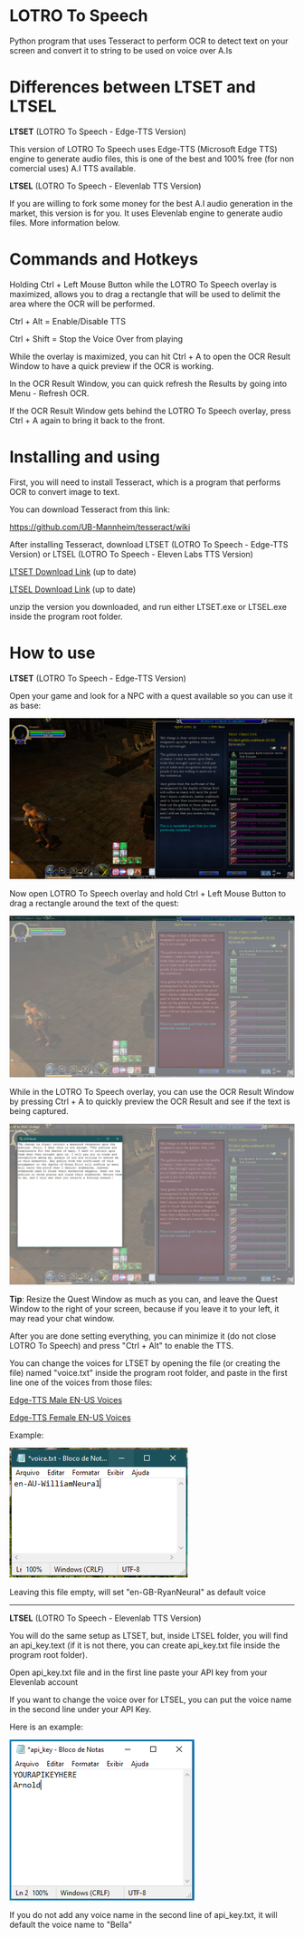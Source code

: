 # LOTRO To Speech
Python program that uses Tesseract to perform OCR to detect text on your screen and convert it to string to be used on voice over A.Is

# Differences between LTSET and LTSEL

**LTSET** (LOTRO To Speech - Edge-TTS Version)

This version of LOTRO To Speech uses Edge-TTS (Microsoft Edge TTS) engine to generate audio files, this is one of the best and 100% free (for non comercial uses) A.I TTS available.

**LTSEL** (LOTRO To Speech - Elevenlab TTS Version)

If you are willing to fork some money for the best A.I audio generation in the market, this version is for you. It uses Elevenlab engine to generate audio files. More information below.

# Commands and Hotkeys

Holding Ctrl + Left Mouse Button while the LOTRO To Speech overlay is maximized, allows you to drag a rectangle that will be used to delimit the area where the OCR will be performed.

Ctrl + Alt = Enable/Disable TTS

Ctrl + Shift = Stop the Voice Over from playing

While the overlay is maximized, you can hit Ctrl + A to open the OCR Result Window to have a quick preview if the OCR is working.

In the OCR Result Window, you can quick refresh the Results by going into Menu - Refresh OCR.

If the OCR Result Window gets behind the LOTRO To Speech overlay, press Ctrl + A again to bring it back to the front.

# Installing and using

First, you will need to install Tesseract, which is a program that performs OCR to convert image to text.

You can download Tesseract from this link:

https://github.com/UB-Mannheim/tesseract/wiki

After installing Tesseract, download LTSET (LOTRO To Speech - Edge-TTS Version) or LTSEL (LOTRO To Speech - Eleven Labs TTS Version)

[LTSET Download Link](https://github.com/ils94/LOTROToSpeech/releases/download/LTSET-Release/LTSET.zip) (up to date)

[LTSEL Download Link](https://github.com/ils94/LOTROToSpeech/releases/download/LTSEL-Release/LTSEL.zip) (up to date)

unzip the version you downloaded, and run either LTSET.exe or LTSEL.exe inside the program root folder.

# How to use

**LTSET** (LOTRO To Speech - Edge-TTS Version)

Open your game and look for a NPC with a quest available so you can use it as base:

![enter image description here](https://github.com/ils94/LOTROToSpeech/blob/master/tutorial/tutorial1.PNG?raw=true)

Now open LOTRO To Speech overlay and hold Ctrl + Left Mouse Button to drag a rectangle around the text of the quest:

![enter image description here](https://github.com/ils94/LOTROToSpeech/blob/master/tutorial/tutorial2.PNG?raw=true)

While in the LOTRO To Speech overlay, you can use the OCR Result Window by pressing Ctrl + A to quickly preview the OCR Result and see if the text is being captured.

![enter image description here](https://github.com/ils94/LOTROToSpeech/blob/master/tutorial/tutorial3.PNG?raw=true)

**Tip**: Resize the Quest Window as much as you can, and leave the Quest Window to  the right of your screen, because if you leave it to your left, it may read your chat window.

After you are done setting everything, you can minimize it (do not close LOTRO To Speech) and press "Ctrl + Alt" to enable the TTS.

You can change the voices for LTSET by opening the file (or creating the file) named "voice.txt" inside the program root folder, and paste in the first line one of the voices from those files:

[Edge-TTS Male EN-US Voices](https://github.com/ils94/LOTROToSpeech/blob/master/Languages%20for%20LTSET/Edge-TTS%20Male%20EN-US%20Voices.txt)

[Edge-TTS Female EN-US Voices](https://github.com/ils94/LOTROToSpeech/blob/master/Languages%20for%20LTSET/Edge-TTS%20Female%20EN-US%20Voices.txt)

Example:

![enter image description here](https://github.com/ils94/LOTROToSpeech/blob/master/tutorial/tutorial5.PNG?raw=true)

Leaving this file empty, will set "en-GB-RyanNeural" as default voice

----

**LTSEL** (LOTRO To Speech - Elevenlab TTS Version)

You will do the same setup as LTSET, but, inside LTSEL folder, you will find an api_key.text (if it is not there, you can create api_key.txt file inside the program root folder).

Open api_key.txt file and in the first line paste your API key from your Elevenlab account

If you want to change the voice over for LTSEL, you can put the voice name in the second line under your API Key.

Here is an example:

![enter image description here](https://github.com/ils94/LOTROToSpeech/blob/master/tutorial/tutorial4.PNG?raw=true)

If you do not add any voice name in the second line of api_key.txt, it will default the voice name to "Bella"

